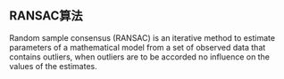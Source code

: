 ## RANSAC算法 
Random sample consensus (RANSAC) is an iterative method to estimate parameters of a mathematical model from a set of observed data that contains outliers, when outliers are to be accorded no influence on the values of the estimates.